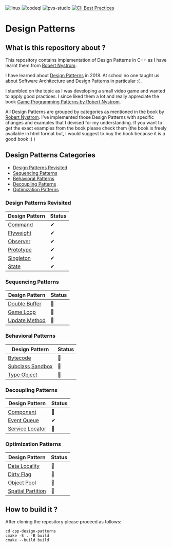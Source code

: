 <a id="top"></a>
![linux](https://github.com/oneshepherdssheep/cpp-design-patterns/actions/workflows/linux.yml/badge.svg)
![codeql](https://github.com/oneshepherdssheep/cpp-design-patterns/actions/workflows/codeql-analysis.yml/badge.svg)
![pvs-studio](https://github.com/oneshepherdssheep/cpp-design-patterns/actions/workflows/pvs-studio-build-analyze.yml/badge.svg)
[![CII Best Practices](https://bestpractices.coreinfrastructure.org/projects/6517/badge)](https://bestpractices.coreinfrastructure.org/projects/6517)
# Design Patterns

## What is this repository about ?

This repository contains implementation of Design Patterns in C++ as I have learnt them from 
[Robert Nystrom](https://gameprogrammingpatterns.com/).

I have learned about [Design Patterns](https://en.wikipedia.org/wiki/Software_design_pattern) in 2018.
At school no one taught us about Software Architecture and Design Patterns in particular :( .

I stumbled on the topic as I was developing a small video game and wanted to apply good practices.
I since liked them a lot and really appreciate the book [Game Programming Patterns by Robert Nystrom](https://gameprogrammingpatterns.com/).

All Design Patterns are grouped by categories as mentioned in the book by 
[Robert Nystrom](https://gameprogrammingpatterns.com/). I've implemented those Design Patterns with specific changes and 
examples that I devised for my understanding. If you want to get the exact examples from the book please check them
(the book is freely available in html format but, I would suggest to buy the book because it is a good book :) )

## Design Patterns Categories
- [Design Patterns Revisited](#design-patterns-revisited)
- [Sequencing Patterns](#sequencing-patterns)
- [Behavioral Patterns](#behavioral-patterns)
- [Decoupling Patterns](#decoupling-patterns)
- [Optimization Patterns](#optimization-patterns)


### Design Patterns Revisited

| Design Pattern                                             | Status |
|------------------------------------------------------------|--------|
| [Command](design_patterns_revisited/command/README.md)     | ✔      | 
| [Flyweight](design_patterns_revisited/flyweight/README.md) | ✔      | 
| [Observer](design_patterns_revisited/observer/README.md)   | ✔      | 
| [Prototype](design_patterns_revisited/prototype/README.md) | ✔      | 
| [Singleton](design_patterns_revisited/singleton/README.md) | ✔      | 
| [State](design_patterns_revisited/state/README.md)         | ✔      | 

### Sequencing Patterns

| Design Pattern                                               | Status |
|--------------------------------------------------------------|--------|
| [Double Buffer](sequencing_patterns/double_buffer/README.md) | 🚧     | 
| [Game Loop](sequencing_patterns/game_loop/README.md)         | 🚧     | 
| [Update Method](sequencing_patterns/update_method/README.md) | 🚧     | 

### Behavioral Patterns

| Design Pattern                                                     | Status |
|--------------------------------------------------------------------|--------|
| [Bytecode](behavioral_patterns/bytecode/README.md)                 | 🚧     | 
| [Subclass Sandbox](behavioral_patterns/subclass_sandbox/README.md) | 🚧     | 
| [Type Object](behavioral_patterns/type_object/README.md)           | 🚧     | 


### Decoupling Patterns

| Design Pattern                                                      | Status |
|---------------------------------------------------------------------|--------|
| [Component](decoupling_patterns/component/README.md)                | 🚧     |
| [Event Queue](decoupling_patterns/event_queue/README.md)            | ✔      |
| [Service Locator](decoupling_patterns/service_locator/README.md)    | 🚧     | 


### Optimization Patterns

| Design Pattern                                                         | Status |
|------------------------------------------------------------------------|--------|
| [Data Locality](optimization_patterns/data_locality/README.md)         | 🚧     |
| [Dirty Flag](optimization_patterns/dirty_flag/README.md)               | 🚧     |
| [Object Pool](optimization_patterns/object_pool/README.md)             | 🚧     |
| [Spatial Partition](optimization_patterns/spatial_partition/README.md) | 🚧     |


## How to build it ?

After cloning the repository please proceed as follows:

```shell
cd cpp-design-patterns
cmake -S . -B build
cmake --build build
```

